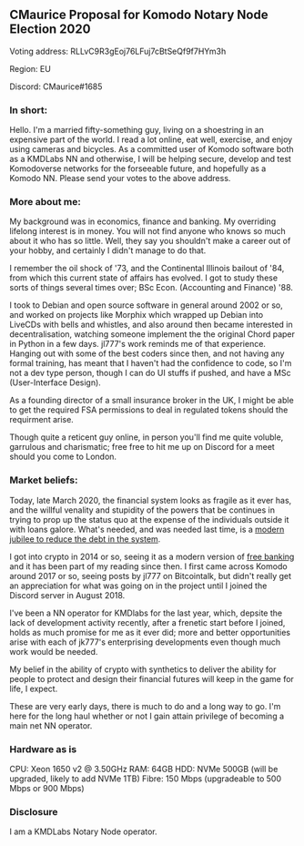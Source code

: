 
## CMaurice Proposal for Komodo Notary Node Election 2020

Voting address: RLLvC9R3gEoj76LFuj7cBtSeQf9f7HYm3h

Region: EU

Discord: CMaurice#1685

### In short:

Hello. I'm a married fifty-something guy, living on a shoestring in an expensive part of the world. I read a lot online, eat well, exercise, and enjoy using cameras and bicycles. As a committed user of Komodo software both as a KMDLabs NN and otherwise, I will be helping secure, develop and test Komodoverse networks for the forseeable future, and hopefully as a Komodo NN. Please send your votes to the above address.

### More about me:

My background was in economics, finance and banking. My overriding lifelong interest is in money. You will not find anyone who knows so much about it who has so little. Well, they say you shouldn't make a career out of your hobby, and certainly I didn't manage to do that.

I remember the oil shock of '73, and the Continental Illinois bailout of '84, from which this current state of affairs has evolved. I got to study these sorts of things several times over; BSc Econ. (Accounting and Finance) '88.

I took to Debian and open source software in general around 2002 or so, and worked on projects like Morphix which wrapped up Debian into LiveCDs with bells and whistles, and also around then became interested in decentralisation, watching someone implement the the original Chord paper in Python in a few days. jl777's work reminds me of that experience. Hanging out with some of the best coders since then, and not having any formal training, has meant that I haven't had the confidence to code, so I'm not a dev type person, though I can do UI stuffs if pushed, and have a MSc (User-Interface Design).

As a founding director of a small insurance broker in the UK, I might be able to get the required FSA permissions to deal in regulated tokens should the requirment arise.

Though quite a reticent guy online, in person you'll find me quite voluble, garrulous and charismatic; free free to hit me up on Discord for a meet should you come to London.

### Market beliefs:

Today, late March 2020, the financial system looks as fragile as it ever has, and the willful venality and stupidity of the powers that be continues in trying to prop up the status quo at the expense of the individuals outside it with loans galore. What's needed, and was needed last time, is a [modern jubilee to reduce the debt in the system](https://braveneweurope.com/steve-keen-a-modern-jubilee-as-a-cure-to-the-financial-ills-of-the-coronavirus).

I got into crypto in 2014 or so, seeing it as a modern version of [free banking](https://en.wikipedia.org/wiki/Free_banking#Scotland) and it has been part of my reading since then. I first came across Komodo around 2017 or so, seeing posts by jl777 on Bitcointalk, but didn't really get an appreciation for what was going on in the project until I joined the Discord server in August 2018.

I've been a NN operator for KMDlabs for the last year, which, depsite the lack of development activity recently, after a frenetic start before I joined, holds as much promise for me as it ever did; more and better opportunities arise with each of jk777's enterprising developments even though much work would be needed.

My belief in the ability of crypto with synthetics to deliver the ability for people to protect and design their financial futures will keep in the game for life, I expect.

These are very early days, there is much to do and a long way to go. I'm here for the long haul whether or not I gain attain privilege of becoming a main net NN operator.

### Hardware as is

CPU: Xeon 1650 v2 @ 3.50GHz
RAM: 64GB
HDD: NVMe 500GB (will be upgraded, likely to add NVMe 1TB)
Fibre: 150 Mbps (upgradeable to 500 Mbps or 900 Mbps)


### Disclosure

I am a KMDLabs Notary Node operator.
